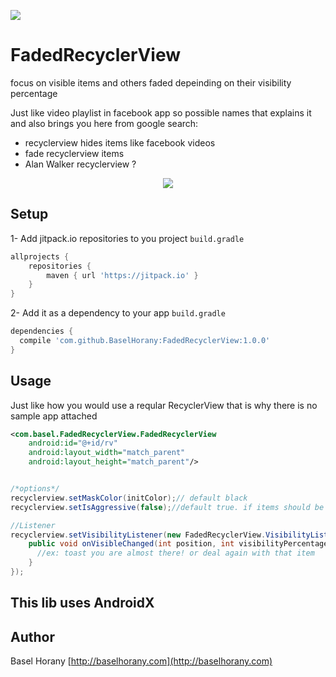 
[![](https://jitpack.io/v/BaselHorany/FadedRecyclerView.svg)](https://jitpack.io/#BaselHorany/FadedRecyclerView)

# FadedRecyclerView
focus on visible items and others faded depeinding on their visibility percentage

Just like video playlist in facebook app
so possible names that explains it and also brings you here from google search:
 * recyclerview hides items like facebook videos
 * fade recyclerview items
 * Alan Walker recyclerview ?


<p align="center">
  <img src="https://github.com/BaselHorany/FadedRecyclerView/blob/master/showcase.gif?raw=true" />
</p>


## Setup
1- Add jitpack.io repositories to you project `build.gradle`
```groovy 
allprojects {
    repositories {
        maven { url 'https://jitpack.io' }
    }
}
```
2- Add it as a dependency to your app `build.gradle`
```groovy
dependencies {
  compile 'com.github.BaselHorany:FadedRecyclerView:1.0.0'
}
```

## Usage
Just like how you would use a reqular RecyclerView that is why there is no sample app attached

```xml
<com.basel.FadedRecyclerView.FadedRecyclerView
    android:id="@+id/rv"
    android:layout_width="match_parent"
    android:layout_height="match_parent"/>
```

```java

/*options*/
recyclerview.setMaskColor(initColor);// default black
recyclerview.setIsAggressive(false);//default true. if items should be dimmed aggressively

//Listener
recyclerview.setVisibilityListener(new FadedRecyclerView.VisibilityListener() {
    public void onVisibleChanged(int position, int visibilityPercentage) {
      //ex: toast you are almost there! or deal again with that item 
    }
});

```

## This lib uses AndroidX

## Author
Basel Horany 
[http://baselhorany.com](http://baselhorany.com)

